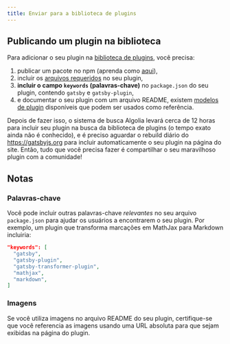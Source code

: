```yaml
---
title: Enviar para a biblioteca de plugins
---
```


## Publicando um plugin na biblioteca

Para adicionar o seu plugin na [biblioteca de plugins](/plugins), você precisa:

1.  publicar um pacote no npm (aprenda como [aqui](https://docs.npmjs.com/getting-started/publishing-npm-packages)),
2.  incluir os [arquivos requeridos](/docs/files-gatsby-looks-for-in-a-plugin/) no seu plugin,
3.  **incluir o campo `keywords` (palavras-chave)** no `package.json` do seu plugin, contendo `gatsby` e `gatsby-plugin`,
4.  e documentar o seu plugin com um arquivo README, existem [modelos de plugin](/contributing/docs-templates/#plugin-readme-template) disponíveis que podem ser usados como referência.

Depois de fazer isso, o sistema de busca Algolia levará cerca de 12 horas para incluir seu plugin na busca da biblioteca de plugins (o tempo exato ainda não é conhecido), e é preciso aguardar o rebuild diário do https://gatsbyjs.org para incluir automaticamente o seu plugin na página do site. Então, tudo que você precisa fazer é compartilhar o seu maravilhoso plugin com a comunidade!

## Notas

### Palavras-chave

Você pode incluir outras palavras-chave _relevantes_ no seu arquivo `package.json` para ajudar os usuários a encontrarem o seu plugin. Por exemplo, um plugin que transforma marcações em MathJax para Markdown incluiria:

```json:title=package.json
"keywords": [
  "gatsby",
  "gatsby-plugin",
  "gatsby-transformer-plugin",
  "mathjax",
  "markdown",
]
```

### Imagens

Se você utiliza imagens no arquivo README do seu plugin, certifique-se que você referencia as imagens usando uma URL absoluta para que sejam exibidas na página do plugin.
